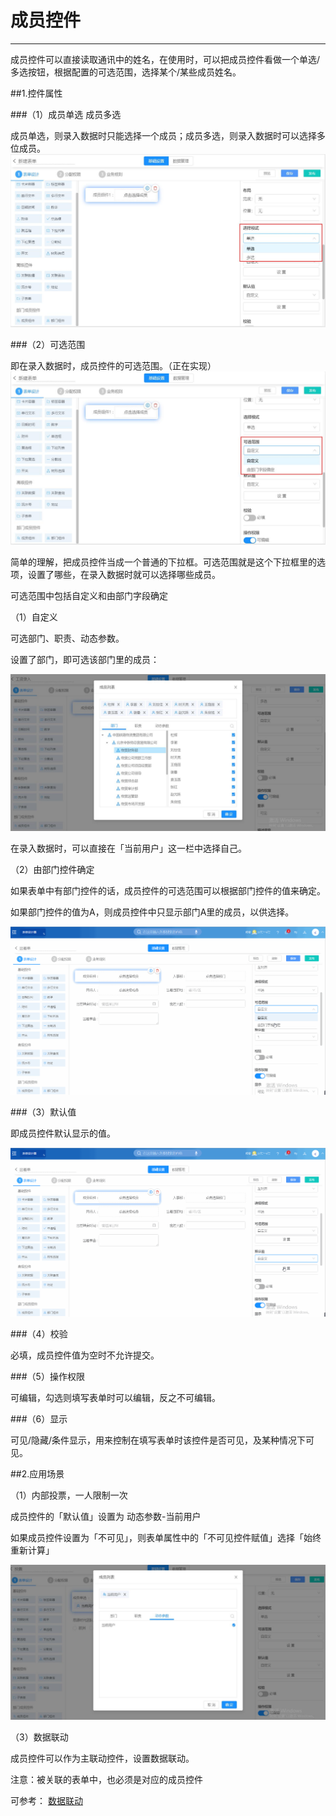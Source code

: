 # 成员控件
***
成员控件可以直接读取通讯中的姓名，在使用时，可以把成员控件看做一个单选/多选按钮，根据配置的可选范围，选择某个/某些成员姓名。

##1.控件属性

###（1）成员单选 成员多选

成员单选，则录入数据时只能选择一个成员；成员多选，则录入数据时可以选择多位成员。
![单选多选][单选多选]

###（2）可选范围

即在录入数据时，成员控件的可选范围。（正在实现）
![可选范围][可选范围]

简单的理解，把成员控件当成一个普通的下拉框。可选范围就是这个下拉框里的选项，设置了哪些，在录入数据时就可以选择哪些成员。

可选范围中包括自定义和由部门字段确定


（1）自定义   

可选部门、职责、动态参数。

设置了部门，即可选该部门里的成员：

![成员组件2][成员组件2]

在录入数据时，可以直接在「当前用户」这一栏中选择自己。   

（2）由部门控件确定   

如果表单中有部门控件的话，成员控件的可选范围可以根据部门控件的值来确定。

如果部门控件的值为A，则成员控件中只显示部门A里的成员，以供选择。

![成员组件3][成员组件3]

###（3）默认值

即成员控件默认显示的值。

![成员组件4][成员组件4]

###（4）校验

必填，成员控件值为空时不允许提交。

###（5）操作权限

可编辑，勾选则填写表单时可以编辑，反之不可编辑。

###（6）显示

可见/隐藏/条件显示，用来控制在填写表单时该控件是否可见，及某种情况下可见。

##2.应用场景

（1）内部投票，一人限制一次

成员控件的「默认值」设置为 动态参数-当前用户

如果成员控件设置为「不可见」，则表单属性中的「不可见控件赋值」选择「始终重新计算」

![成员组件1][成员组件1]

（3）数据联动   

成员控件可以作为主联动控件，设置数据联动。   

注意：被关联的表单中，也必须是对应的成员控件  

可参考： [数据联动][数据联动] 







[单选多选]:..\assets\设计页面\成员控件_单选多选.jpg
[可选范围]:..\assets\设计页面\成员控件_可选范围.jpg
[成员组件1]:..\assets\设计页面\成员组件1.jpg
[数据联动]:.\数据联动\数据联动.html
[成员组件2]:..\assets\设计页面\成员组件2.jpg
[成员组件3]:..\assets\设计页面\成员组件3.gif
[成员组件4]:..\assets\设计页面\成员组件4.gif